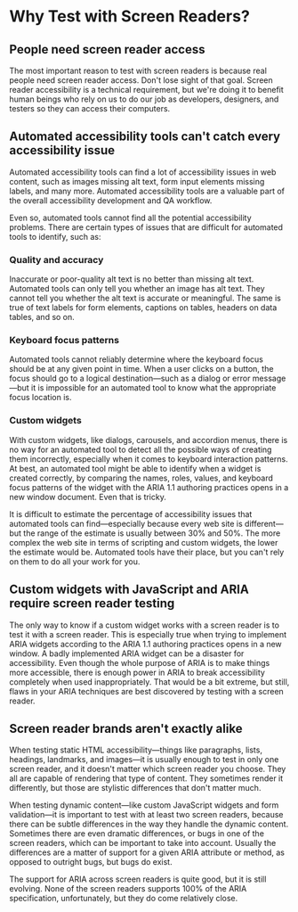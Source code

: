 # Why Test with Screen Readers?

## People need screen reader access

The most important reason to test with screen readers is because real people need screen reader access. Don't lose sight of that goal. Screen reader accessibility is a technical requirement, but we're doing it to benefit human beings who rely on us to do our job as developers, designers, and testers so they can access their computers.

## Automated accessibility tools can't catch every accessibility issue

Automated accessibility tools can find a lot of accessibility issues in web content, such as images missing alt text, form input elements missing labels, and many more. Automated accessibility tools are a valuable part of the overall accessibility development and QA workflow.

Even so, automated tools cannot find all the potential accessibility problems. There are certain types of issues that are difficult for automated tools to identify, such as:

### Quality and accuracy

Inaccurate or poor-quality alt text is no better than missing alt text. Automated tools can only tell you whether an image has alt text. They cannot tell you whether the alt text is accurate or meaningful. The same is true of text labels for form elements, captions on tables, headers on data tables, and so on.

### Keyboard focus patterns

Automated tools cannot reliably determine where the keyboard focus should be at any given point in time. When a user clicks on a button, the focus should go to a logical destination—such as a dialog or error message—but it is impossible for an automated tool to know what the appropriate focus location is.

### Custom widgets

With custom widgets, like dialogs, carousels, and accordion menus, there is no way for an automated tool to detect all the possible ways of creating them incorrectly, especially when it comes to keyboard interaction patterns. At best, an automated tool might be able to identify when a widget is created correctly, by comparing the names, roles, values, and keyboard focus patterns of the widget with the ARIA 1.1 authoring practices opens in a new window document. Even that is tricky.

It is difficult to estimate the percentage of accessibility issues that automated tools can find—especially because every web site is different—but the range of the estimate is usually between 30% and 50%. The more complex the web site in terms of scripting and custom widgets, the lower the estimate would be. Automated tools have their place, but you can't rely on them to do all your work for you.

## Custom widgets with JavaScript and ARIA require screen reader testing

The only way to know if a custom widget works with a screen reader is to test it with a screen reader. This is especially true when trying to implement ARIA widgets according to the ARIA 1.1 authoring practices opens in a new window. A badly implemented ARIA widget can be a disaster for accessibility. Even though the whole purpose of ARIA is to make things more accessible, there is enough power in ARIA to break accessibility completely when used inappropriately. That would be a bit extreme, but still, flaws in your ARIA techniques are best discovered by testing with a screen reader.

## Screen reader brands aren't exactly alike

When testing static HTML accessibility—things like paragraphs, lists, headings, landmarks, and images—it is usually enough to test in only one screen reader, and it doesn't matter which screen reader you choose. They all are capable of rendering that type of content. They sometimes render it differently, but those are stylistic differences that don't matter much.

When testing dynamic content—like custom JavaScript widgets and form validation—it is important to test with at least two screen readers, because there can be subtle differences in the way they handle the dynamic content. Sometimes there are even dramatic differences, or bugs in one of the screen readers, which can be important to take into account. Usually the differences are a matter of support for a given ARIA attribute or method, as opposed to outright bugs, but bugs do exist.

The support for ARIA across screen readers is quite good, but it is still evolving. None of the screen readers supports 100% of the ARIA specification, unfortunately, but they do come relatively close.
